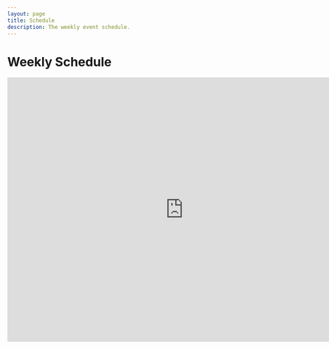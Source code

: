 ```yaml
---
layout: page
title: Schedule
description: The weekly event schedule.
---
```


# Weekly Schedule

<iframe src="https://calendar.google.com/calendar/embed?height=600&wkst=1&bgcolor=%23ffffff&ctz=America%2FNew_York&showTabs=1&showDate=1&title=CS%20151%20FA22&mode=WEEK&src=bGFyYWxpbm1jY0BnbWFpbC5jb20&src=YWRkcmVzc2Jvb2sjY29udGFjdHNAZ3JvdXAudi5jYWxlbmRhci5nb29nbGUuY29t&src=YjA1MXE0bmJmdjV0dnI5OWYwMHRxdHN1cjRAZ3JvdXAuY2FsZW5kYXIuZ29vZ2xlLmNvbQ&src=ZW4udXNhI2hvbGlkYXlAZ3JvdXAudi5jYWxlbmRhci5nb29nbGUuY29t&color=%23039BE5&color=%2333B679&color=%23AD1457&color=%230B8043" style="border-width:0" width="800" height="600" frameborder="0" scrolling="no"></iframe>


